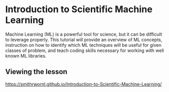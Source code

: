# Introduction to Scientific Machine Learning

Machine Learning (ML) is a powerful tool for science, but it can be difficult to leverage properly. This tutorial will provide an overview of ML concepts, instruction on how to identify which ML techniques will be useful for given classes of problem, and teach coding skills necessary for working with well known ML libraries.

## Viewing the lesson
https://smithrwornl.github.io/Introduction-to-Scientific-Machine-Learning/
